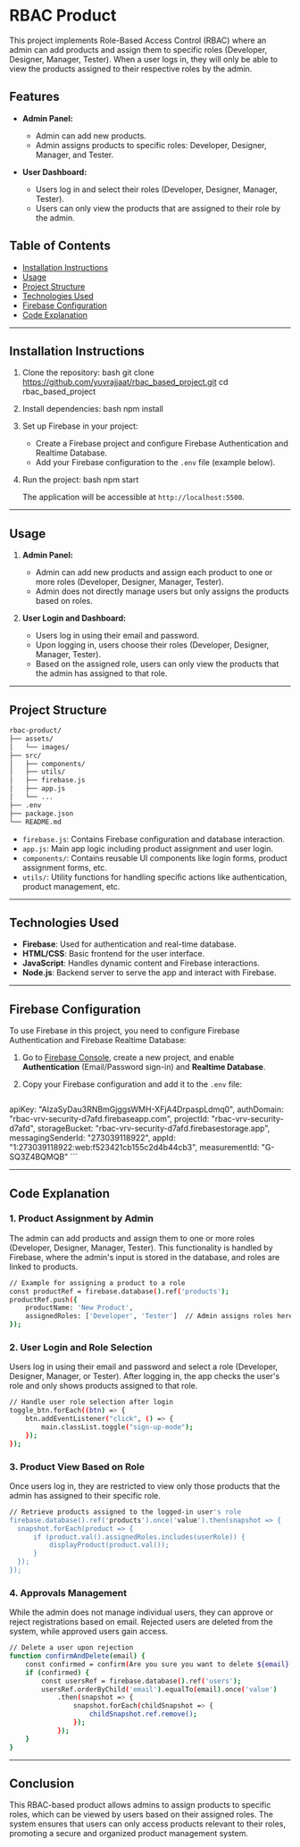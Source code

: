 # RBAC Product

This project implements Role-Based Access Control (RBAC) where an admin can add products and assign them to specific roles (Developer, Designer, Manager, Tester). When a user logs in, they will only be able to view the products assigned to their respective roles by the admin.

## Features

- **Admin Panel:**
  - Admin can add new products.
  - Admin assigns products to specific roles: Developer, Designer, Manager, and Tester.
  
- **User Dashboard:**
  - Users log in and select their roles (Developer, Designer, Manager, Tester).
  - Users can only view the products that are assigned to their role by the admin.

## Table of Contents

- [Installation Instructions](#installation-instructions)
- [Usage](#usage)
- [Project Structure](#project-structure)
- [Technologies Used](#technologies-used)
- [Firebase Configuration](#firebase-configuration)
- [Code Explanation](#code-explanation)

---

## Installation Instructions

1. Clone the repository:
    bash
    git clone https://github.com/yuvrajjaat/rbac_based_project.git
    cd rbac_based_project
    

2. Install dependencies:
    bash
    npm install
    

3. Set up Firebase in your project:
    - Create a Firebase project and configure Firebase Authentication and Realtime Database.
    - Add your Firebase configuration to the `.env` file (example below).

4. Run the project:
    bash
    npm start
    

    The application will be accessible at `http://localhost:5500`.

---

## Usage

1. **Admin Panel:**
   - Admin can add new products and assign each product to one or more roles (Developer, Designer, Manager, Tester).
   - Admin does not directly manage users but only assigns the products based on roles.

2. **User Login and Dashboard:**
   - Users log in using their email and password.
   - Upon logging in, users choose their roles (Developer, Designer, Manager, Tester).
   - Based on the assigned role, users can only view the products that the admin has assigned to that role.

---

## Project Structure

```sh
rbac-product/
├── assets/
│   └── images/
├── src/
│   ├── components/
│   ├── utils/
│   ├── firebase.js
│   ├── app.js
│   └── ...
├── .env
├── package.json
└── README.md
```

- `firebase.js`: Contains Firebase configuration and database interaction.
- `app.js`: Main app logic including product assignment and user login.
- `components/`: Contains reusable UI components like login forms, product assignment forms, etc.
- `utils/`: Utility functions for handling specific actions like authentication, product management, etc.

---

## Technologies Used

- **Firebase**: Used for authentication and real-time database.
- **HTML/CSS**: Basic frontend for the user interface.
- **JavaScript**: Handles dynamic content and Firebase interactions.
- **Node.js**: Backend server to serve the app and interact with Firebase.

---

## Firebase Configuration

To use Firebase in this project, you need to configure Firebase Authentication and Firebase Realtime Database:

1. Go to [Firebase Console](https://console.firebase.google.com/), create a new project, and enable **Authentication** (Email/Password sign-in) and **Realtime Database**.
2. Copy your Firebase configuration and add it to the `.env` file:

    
   ```sh
  apiKey: "AIzaSyDau3RNBmGjggsWMH-XFjA4DrpaspLdmq0",
  authDomain: "rbac-vrv-security-d7afd.firebaseapp.com",
  projectId: "rbac-vrv-security-d7afd",
  storageBucket: "rbac-vrv-security-d7afd.firebasestorage.app",
  messagingSenderId: "273039118922",
  appId: "1:273039118922:web:f523421cb155c2d4b44cb3",
  measurementId: "G-SQ3Z4BQMQB"
    ```

---

## Code Explanation

### 1. **Product Assignment by Admin**

The admin can add products and assign them to one or more roles (Developer, Designer, Manager, Tester). This functionality is handled by Firebase, where the admin's input is stored in the database, and roles are linked to products.

```sh
// Example for assigning a product to a role
const productRef = firebase.database().ref('products');
productRef.push({
    productName: 'New Product',
    assignedRoles: ['Developer', 'Tester']  // Admin assigns roles here
});
```

### 2. **User Login and Role Selection**

Users log in using their email and password and select a role (Developer, Designer, Manager, or Tester). After logging in, the app checks the user's role and only shows products assigned to that role.


```sh
// Handle user role selection after login
toggle_btn.forEach((btn) => {
    btn.addEventListener("click", () => {
        main.classList.toggle("sign-up-mode");
    });
});
```

### 3. **Product View Based on Role**

Once users log in, they are restricted to view only those products that the admin has assigned to their specific role.


  ```sh
// Retrieve products assigned to the logged-in user's role
firebase.database().ref('products').once('value').then(snapshot => {
    snapshot.forEach(product => {
        if (product.val().assignedRoles.includes(userRole)) {
            displayProduct(product.val());
        }
    });
});
```

### 4. **Approvals Management**

While the admin does not manage individual users, they can approve or reject registrations based on email. Rejected users are deleted from the system, while approved users gain access.


```sh
// Delete a user upon rejection
function confirmAndDelete(email) {
    const confirmed = confirm(Are you sure you want to delete ${email}?);
    if (confirmed) {
        const usersRef = firebase.database().ref('users');
        usersRef.orderByChild('email').equalTo(email).once('value')
            .then(snapshot => {
                snapshot.forEach(childSnapshot => {
                    childSnapshot.ref.remove();
                });
            });
    }
}
```

---

## Conclusion

This RBAC-based product allows admins to assign products to specific roles, which can be viewed by users based on their assigned roles. The system ensures that users can only access products relevant to their roles, promoting a secure and organized product management system.

